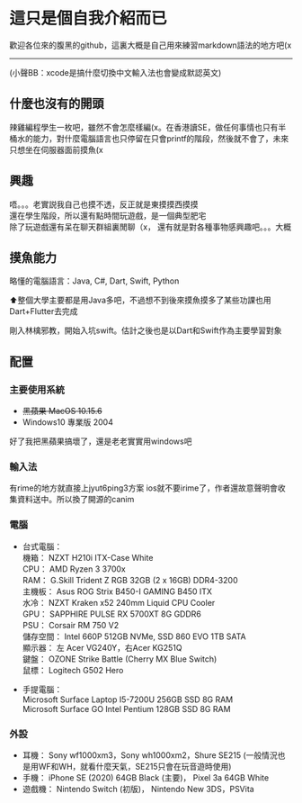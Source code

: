 # 這只是個自我介紹而已

歡迎各位來的腹黑的github，這裏大概是自己用來練習markdown語法的地方吧(x

---

(小聲BB：xcode是搞什麼切換中文輸入法也會變成默認英文)

## 什麼也沒有的開頭

辣雞編程學生一枚吧，雖然不會怎麼樣編(x。在香港讀SE，做任何事情也只有半桶水的能力，對什麼電腦語言也只停留在只會printf的階段，然後就不會了，未來只想坐在伺服器面前摸魚(x

## 興趣

唔。。。老實説我自己也摸不透，反正就是東摸摸西摸摸  
還在學生階段，所以還有點時間玩遊戲，是一個典型肥宅  
除了玩遊戲還有呆在聊天群組裏閒聊（x， 還有就是對各種事物感興趣吧。。。大概

## 摸魚能力

略懂的電腦語言：Java, C#, Dart, Swift, Python

⬆整個大學主要都是用Java多吧，不過想不到後來摸魚摸多了某些功課也用Dart+Flutter去完成

剛入林檎邪教，開始入坑swift。估計之後也是以Dart和Swift作為主要學習對象

## 配置

### 主要使用系統

- ~~黑蘋果 MacOS 10.15.6~~
- Windows10 專業版 2004

好了我把黑蘋果搞壞了，還是老老實實用windows吧

### 輸入法

有rime的地方就直接上jyut6ping3方案
ios就不要irime了，作者還故意聲明會收集資料送中。所以換了開源的canim

### 電腦

- 台式電腦：  
    機箱： NZXT H210i ITX-Case White  
    CPU： AMD Ryzen 3 3700x  
    RAM： G.Skill Trident Z RGB 32GB (2 x 16GB) DDR4-3200  
    主機板： Asus ROG Strix B450-I GAMING B450 ITX  
    水冷： NZXT Kraken x52 240mm Liquid CPU Cooler  
    GPU： SAPPHIRE PULSE RX 5700XT 8G GDDR6  
    PSU： Corsair RM 750 V2  
    儲存空間： Intel 660P 512GB NVMe, SSD 860 EVO 1TB SATA  
    顯示器： 左 Acer VG240Y，右Acer KG251Q  
    鍵盤： OZONE Strike Battle (Cherry MX Blue Switch)  
    鼠標： Logitech G502 Hero  

- 手提電腦：  
    Microsoft Surface Laptop I5-7200U 256GB SSD 8G RAM  
    Microsoft Surface GO Intel Pentium 128GB SSD 8G RAM

### 外設

- 耳機： Sony wf1000xm3，Sony wh1000xm2，Shure SE215 (一般情況也是用WF和WH，就看什麼天氣，SE215只會在玩音遊時使用)  
- 手機： iPhone SE (2020) 64GB Black (主要)， Pixel 3a 64GB White
- 遊戲機：  Nintendo Switch (初版)， Nintendo New 3DS，PSVita
